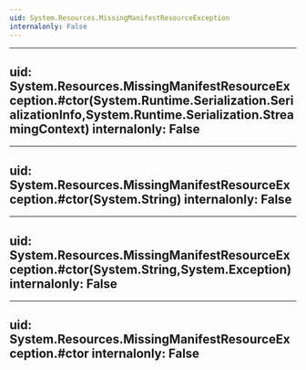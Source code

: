 ```yaml
---
uid: System.Resources.MissingManifestResourceException
internalonly: False
---
```


---
uid: System.Resources.MissingManifestResourceException.#ctor(System.Runtime.Serialization.SerializationInfo,System.Runtime.Serialization.StreamingContext)
internalonly: False
---

---
uid: System.Resources.MissingManifestResourceException.#ctor(System.String)
internalonly: False
---

---
uid: System.Resources.MissingManifestResourceException.#ctor(System.String,System.Exception)
internalonly: False
---

---
uid: System.Resources.MissingManifestResourceException.#ctor
internalonly: False
---
